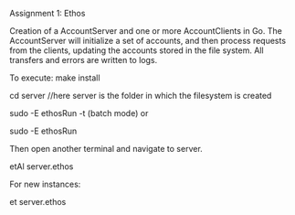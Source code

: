 Assignment 1: Ethos

Creation of a AccountServer and one or more AccountClients in Go. 
The AccountServer will initialize a set of accounts, and then process requests from the clients, updating the accounts stored in the file system.
All transfers and errors are written to logs.

To execute: 
make install

cd server //here server is the folder in which the filesystem is created 

sudo -E ethosRun -t (batch mode)
or

sudo -E ethosRun

Then open another terminal and navigate to server.


etAl server.ethos

For new instances:


et server.ethos
